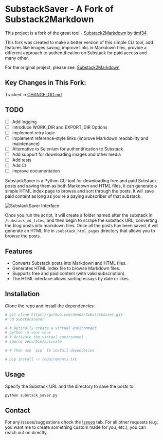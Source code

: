 ﻿# SubstackSaver - A Fork of Substack2Markdown

This project is a fork of the great tool - [Substack2Markdown](https://github.com/timf34/Substack2Markdown) by [timf34](https://github.com/timf34).

This fork was created to make a better version of this simple CLI tool, add features like images saving, improve links in Markdown files, provide a different approach to authentification on Substack for paid access and many other.

For the original project, please see: [Substack2Markdown](https://github.com/timf34/Substack2Markdown)

## Key Changes in This Fork:

Tracked in [CHANGELOG.md](CHANGELOG.md)

## TODO

- [ ] Add logging
- [ ] Introduce WORK_DIR and EXPORT_DIR Options
- [ ] Implement retry logic
- [ ] Implement reference-style links (improve Markdown readability and maintenance) 
- [ ] Alternative to Selenium for authentification to Substack
- [ ] Add support for downloading images and other media
- [ ] Add tests
- [ ] Add CI
- [ ] Improve documentation

SubstackSaver is a Python CLI tool for downloading free and paid Substack posts and saving them as both Markdown and HTML files, it can generate a simple HTML index page to browse and sort through the posts. It will save paid content as long as you're a paying subscriber of that substack. 


![SubstackSaver Interface](./assets/images/screenshot.png)

Once you run the script, it will create a folder named after the substack in `/substack_md_files`,
and then begin to scrape the substack URL, converting the blog posts into markdown files. Once all the posts hav been saved, it will generate an HTML file in `/substack_html_pages` directory that allows you to browse the posts.

## Features

- Converts Substack posts into Markdown and HTML files.
- Generates HTML index file to browse Markdown files.
- Supports free and paid content (with valid subscription).
- The HTML interface allows sorting essays by date or likes.

## Installation

Clone the repo and install the dependencies:

```bash
# git clone https://github.com/den0k/SubstackSaver.git
# cd SubstackSaver

# # Optinally create a virtual environment
# python -m venv venv
# # Activate the virtual environment
# source venv/bin/activate 

# # then use `pip` to install dependecies

# pip install -r requirements.txt
```

## Usage

Specify the Substack URL and the directory to save the posts to:

```bash
python substack_saver.py
```

## Contact

For any issues/suggestions check the [Issues](https://github.com/den0k/substacksaver/issues) tab. For all other requests (e.g. you want me to create something custom made for you, etc.), you can reach out on directly.
